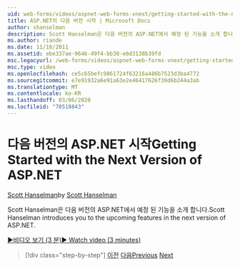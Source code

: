 ```yaml
---
uid: web-forms/videos/aspnet-web-forms-vnext/getting-started-with-the-next-version-of-aspnet
title: ASP.NET의 다음 버전 시작 | Microsoft Docs
author: shanselman
description: Scott Hanselman은 다음 버전의 ASP.NET에서 예정 된 기능을 소개 합니다.
ms.author: riande
ms.date: 11/18/2011
ms.assetid: ebe337ae-9646-49f4-bb38-e6d3138b39fd
msc.legacyurl: /web-forms/videos/aspnet-web-forms-vnext/getting-started-with-the-next-version-of-aspnet
msc.type: video
ms.openlocfilehash: ce5c65befc9861724f63216a486b7523d3ba4772
ms.sourcegitcommit: e7e91932a6e91a63e2e46417626f39d6b244a3ab
ms.translationtype: MT
ms.contentlocale: ko-KR
ms.lasthandoff: 03/06/2020
ms.locfileid: "78518843"
---
```

# <a name="getting-started-with-the-next-version-of-aspnet"></a><span data-ttu-id="0af00-103">다음 버전의 ASP.NET 시작</span><span class="sxs-lookup"><span data-stu-id="0af00-103">Getting Started with the Next Version of ASP.NET</span></span>

<span data-ttu-id="0af00-104">[Scott Hanselman](https://github.com/shanselman)</span><span class="sxs-lookup"><span data-stu-id="0af00-104">by [Scott Hanselman](https://github.com/shanselman)</span></span>

<span data-ttu-id="0af00-105">Scott Hanselman은 다음 버전의 ASP.NET에서 예정 된 기능을 소개 합니다.</span><span class="sxs-lookup"><span data-stu-id="0af00-105">Scott Hanselman introduces you to the upcoming features in the next version of ASP.NET.</span></span>

[<span data-ttu-id="0af00-106">&#9654;비디오 보기 (3 분)</span><span class="sxs-lookup"><span data-stu-id="0af00-106">&#9654; Watch video (3 minutes)</span></span>](https://channel9.msdn.com/Blogs/ASP-NET-Site-Videos/getting-started-with-the-next-version-of-aspnet)

> [!div class="step-by-step"]
> <span data-ttu-id="0af00-107">[이전](aspnet-vnext-videos-bundling-and-minification.md)
> [다음](aspnet-and-web-tools-20122.md)</span><span class="sxs-lookup"><span data-stu-id="0af00-107">[Previous](aspnet-vnext-videos-bundling-and-minification.md)
[Next](aspnet-and-web-tools-20122.md)</span></span>
